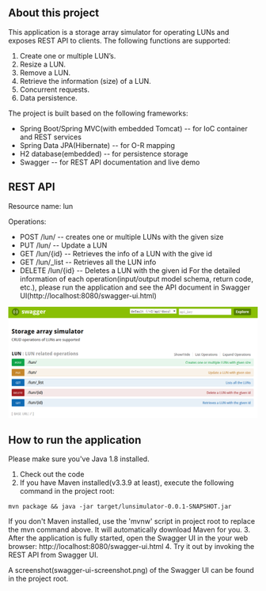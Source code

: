 
## About this project
This application is a storage array simulator for operating LUNs and exposes REST API to clients.  The following functions are supported:
  1. Create one or multiple LUN’s.
  2. Resize a LUN.
  3. Remove a LUN.
  4. Retrieve the information (size) of a LUN.
  5. Concurrent requests.
  6. Data persistence.

The project is built based on the following frameworks: 
  * Spring Boot/Spring MVC(with embedded Tomcat) -- for IoC container and REST services
  * Spring Data JPA(Hibernate) -- for O-R mapping
  * H2 database(embedded) -- for persistence storage
  * Swagger -- for REST API documentation and live demo 


## REST API
Resource name: lun

Operations:
  * POST /lun/ -- creates one or multiple LUNs with the given size
  * PUT /lun/ -- Update a LUN
  * GET /lun/{id} -- Retrieves the info of a LUN with the give id
  * GET /lun/_list -- Retrieves all the LUN info
  * DELETE /lun/{id} -- Deletes a LUN with the given id
For the detailed information of each operation(input/output model schema, return code, etc.), please run the application and see the API document in Swagger UI(http://localhost:8080/swagger-ui.html)

![Lun Simulator Swagger UI](https://raw.githubusercontent.com/mengqhai/appbasement/master/lunsimulator/swagger-ui-screenshot.png)

## How to run the application
Please make sure you've Java 1.8 installed.
1. Check out the code
2. If you have Maven installed(v3.3.9 at least), execute the following command in the project root:
```
mvn package && java -jar target/lunsimulator-0.0.1-SNAPSHOT.jar
```
   If you don't Maven installed, use the 'mvnw' script in project root to replace the mvn command above.  It will automatically download Maven for you.
3. After the application is fully started, open the Swagger UI in the your web browser: http://localhost:8080/swagger-ui.html
4. Try it out by invoking the REST API from Swagger UI.

A screenshot(swagger-ui-screenshot.png) of the Swagger UI can be found in the project root.


